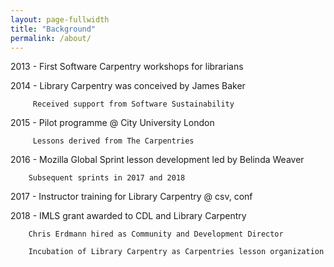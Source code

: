 ```yaml
---
layout: page-fullwidth
title: "Background"
permalink: /about/
---
```


2013 - First Software Carpentry workshops for librarians  

2014 - Library Carpentry was conceived by James Baker  

	     Received support from Software Sustainability  
	     
2015 - Pilot programme @ City University London  

	     Lessons derived from The Carpentries  
	     
2016 - Mozilla Global Sprint lesson development led by Belinda Weaver  

	    Subsequent sprints in 2017 and 2018  
	    
2017 - Instructor training for Library Carpentry @ csv, conf  

2018 - IMLS grant awarded to CDL and Library Carpentry  

	    Chris Erdmann hired as Community and Development Director  
	    
	    Incubation of Library Carpentry as Carpentries lesson organization  
